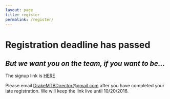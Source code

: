 ```yaml
---
layout: page
title: register
permalink: /register/
---
```


# Registration deadline has passed

## <i> But we want you on the team, if you want to be... </i>

The signup link is [HERE](https://docs.google.com/forms/d/e/1FAIpQLSeeRteOoGFZ9LBc6l9TrZnWuFevB70yp5xl9nxQIs3ugJve-w/viewform)

Please email <DrakeMTBDirector@gmail.com> after you have completed your late registration.  We will keep the link live until 10/20/2016.


<!--<meta http-equiv="refresh" content="0; URL='https://docs.google.com/forms/d/e/1FAIpQLSeeRteOoGFZ9LBc6l9TrZnWuFevB70yp5xl9nxQIs3ugJve-w/viewform'" />
